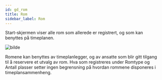```yaml
---
id: gd_rom
title: Rom
sidebar_label: Rom
---
```

Start-skjermen viser alle rom som allerede er registrert, og som kan benyttes på timeplanen.

![bilde](https://github.com/BarmanHanssen/iskole/assets/80097133/02551864-348b-44fb-aca0-80d36b1364a9)

Romene kan benyttes av timeplanlegger, og av ansatte som blir gitt tilgang til å reservere et utvalg av rom. 
Hva som registreres under Romtype og Antall plasser setter ingen begrensning på hvordan rommene disponeres i timeplansammenheng.
